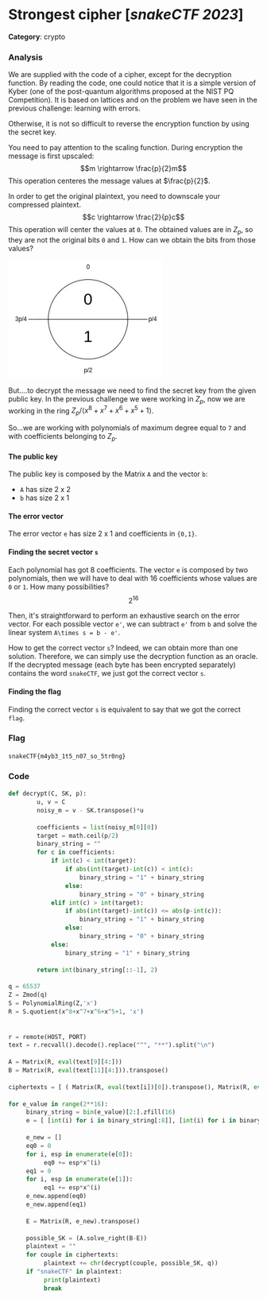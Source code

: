 # Strongest cipher [_snakeCTF 2023_]

**Category**: crypto


### Analysis
We are supplied with the code of a cipher, except for the decryption function.
By reading the code, one could notice that it is a simple version of Kyber (one of the post-quantum algorithms proposed at the NIST PQ Competition). It is based on lattices and on the problem we have seen in the previous challenge: learning with errors.

Otherwise, it is not so difficult to reverse the encryption function by using the secret key. 

You need to pay attention to the scaling function. During encryption the message is first upscaled:
$$m \rightarrow \frac{p}{2}m$$ This operation centeres the message values at $\frac{p}{2}$.

In order to get the original plaintext, you need to downscale your compressed plaintext.
$$c \rightarrow \frac{2}{p}c$$ This operation will center the values at `0`. The obtained values are in $Z_p$, so they are not the original bits `0` and `1`. How can we obtain the bits from those values?

![Compression function](images/downscale_kyber.jpg)

But....to decrypt the message we need to find the secret key from the given public key. In the previous challenge we were working in $Z_p$, now we are working in the ring $Z_p/\langle x^8+x^7+x^6+x^5+1\rangle$.

So...we are working with polynomials of maximum degree equal to `7` and with coefficients belonging to $Z_p$.

#### The public key

The public key is composed by the Matrix `A` and the vector `b`:
- `A` has size 2 x 2
- `b` has size 2 x 1

#### The error vector

The error vector `e` has size 2 x 1 and coefficients in `{0,1}`.

#### Finding the secret vector `s`

Each polynomial has got 8 coefficients. The vector `e` is composed by two polynomials, then we will have to deal with 16 coefficients whose values are `0` or `1`. How many possibilities? $$2^{16}$$

Then, it's straightforward to perform an exhaustive search on the error vector. For each possible vector `e'`, we can subtract `e'` from `b` and solve the linear system `A\times s = b - e'`.

How to get the correct vector `s`?
Indeed, we can obtain more than one solution. Therefore, we can simply use the decryption function as an oracle. If the decrypted message (each byte has been encrypted separately) contains the word `snakeCTF`, we just got the correct vector `s`.

#### Finding the flag
Finding the correct vector `s` is equivalent to say that we got the correct `flag`.

### Flag
`snakeCTF{m4yb3_1t5_n07_so_5tr0ng}`

### Code

```python
def decrypt(C, SK, p): 
        u, v = C
        noisy_m = v - SK.transpose()*u

        coefficients = list(noisy_m[0][0])
        target = math.ceil(p/2)
        binary_string = ""
        for c in coefficients:
            if int(c) < int(target):
                if abs(int(target)-int(c)) < int(c):
                    binary_string = "1" + binary_string
                else:
                    binary_string = "0" + binary_string
            elif int(c) > int(target):
                if abs(int(target)-int(c)) <= abs(p-int(c)):
                    binary_string = "1" + binary_string
                else:
                    binary_string = "0" + binary_string
            else:
                binary_string = "1" + binary_string
        
        return int(binary_string[::-1], 2)

q = 65537
Z = Zmod(q)
S = PolynomialRing(Z,'x')
R = S.quotient(x^8+x^7+x^6+x^5+1, 'x')


r = remote(HOST, PORT)
text = r.recvall().decode().replace("^", "**").split("\n")

A = Matrix(R, eval(text[9][4:]))
B = Matrix(R, eval(text[11][4:])).transpose()

ciphertexts = [ ( Matrix(R, eval(text[i])[0]).transpose(), Matrix(R, eval(text[i])[1]).transpose()) for i in range(14, len(text)-1) ]

for e_value in range(2**16):
     binary_string = bin(e_value)[2:].zfill(16)
     e = [ [int(i) for i in binary_string[:8]], [int(i) for i in binary_string[8:]]  ]
          
     e_new = []
     eq0 = 0
     for i, esp in enumerate(e[0]):
          eq0 += esp*x^(i)
     eq1 = 0
     for i, esp in enumerate(e[1]):
          eq1 += esp*x^(i)
     e_new.append(eq0)
     e_new.append(eq1)

     E = Matrix(R, e_new).transpose()
    
     possible_SK = (A.solve_right(B-E))
     plaintext = ""
     for couple in ciphertexts:
          plaintext += chr(decrypt(couple, possible_SK, q))
     if "snakeCTF" in plaintext:
          print(plaintext)
          break
```


